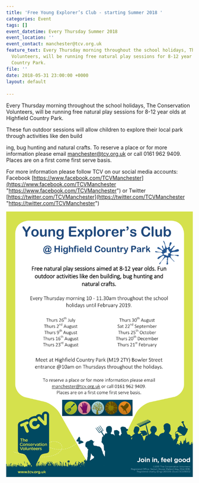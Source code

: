 ```yaml
---
title: 'Free Young Explorer’s Club - starting Summer 2018 '
categories: Event
tags: []
event_datetime: Every Thursday Summer 2018
event_location: ''
event_contact: manchester@tcv.org.uk
feature_text: Every Thursday morning throughout the school holidays, The Conservation
  Volunteers, will be running free natural play sessions for 8-12 year olds at Highfield
  Country Park.
file: ''
date: 2018-05-31 23:00:00 +0000
layout: default

---
```

Every Thursday morning throughout the school holidays, The Conservation Volunteers, will be running free natural play sessions for 8-12 year olds at Highfield Country Park.

These fun outdoor sessions will allow children to explore their local park through activities like den build

ing, bug hunting and natural crafts. To reserve a place or for more information please email manchester@tcv.org.uk or call 0161 962 9409. Places are on a first come first serve basis.

For more information please follow TCV on our social media accounts: Facebook [https://www.facebook.com/TCVManchester](https://www.facebook.com/TCVManchester "https://www.facebook.com/TCVManchester") or Twitter [https://twitter.com/TCVManchester](https://twitter.com/TCVManchester "https://twitter.com/TCVManchester")

![](/uploads/yec2018.jpg)
